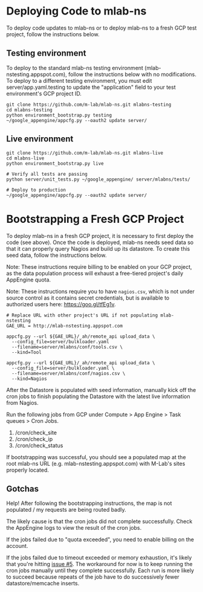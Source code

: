 # Deploying Code to mlab-ns

To deploy code updates to mlab-ns or to deploy mlab-ns to a fresh GCP test project, follow the instructions below.

## Testing environment
To deploy to the standard mlab-ns testing environment (mlab-nstesting.appspot.com), follow the instructions below with no modifications. To deploy to a different testing environment, you must edit server/app.yaml.testing to update the "application" field to your test environment's GCP project ID.

```
git clone https://github.com/m-lab/mlab-ns.git mlabns-testing
cd mlabns-testing
python environment_bootstrap.py testing
~/google_appengine/appcfg.py --oauth2 update server/
```

## Live environment

```
git clone https://github.com/m-lab/mlab-ns.git mlabns-live
cd mlabns-live
python environment_bootstrap.py live

# Verify all tests are passing
python server/unit_tests.py ~/google_appengine/ server/mlabns/tests/

# Deploy to production
~/google_appengine/appcfg.py --oauth2 update server/
```
# Bootstrapping a Fresh GCP Project

To deploy mlab-ns in a fresh GCP project, it is necessary to first deploy the code (see above). Once the code is deployed, mlab-ns needs seed data so that it can properly query Nagios and build up its datastore. To create this seed data, follow the instructions below.

Note: These instructions require billing to be enabled on your GCP project, as the data population process will exhaust a free-tiered project's daily AppEngine quota.

Note: These instructions require you to have `nagios.csv`, which is not under source control as it contains secret credentials, but is available to authorized users here: https://goo.gl/tfEg1v.

```
# Replace URL with other project's URL if not populating mlab-nstesting
GAE_URL = http://mlab-nstesting.appspot.com

appcfg.py --url ${GAE_URL}/_ah/remote_api upload_data \
  --config_file=server/bulkloader.yaml
  --filename=server/mlabns/conf/tools.csv \
  --kind=Tool

appcfg.py --url ${GAE_URL}/_ah/remote_api upload_data \
  --config_file=server/bulkloader.yaml \
  --filename=server/mlabns/conf/nagios.csv \
  --kind=Nagios
```

After the Datastore is populated with seed information, manually kick off the cron jobs to finish populating the Datastore with the latest live information from Nagios.

Run the following jobs from GCP under Compute > App Engine > Task queues > Cron Jobs.

1. /cron/check_site
1. /cron/check_ip
1. /cron/check_status

If bootstrapping was successful, you should see a populated map at the root mlab-ns URL (e.g. mlab-nstesting.appspot.com) with M-Lab's sites properly located.

## Gotchas

Help! After following the bootstrapping instructions, the map is not populated / my requests are being routed badly.

The likely cause is that the cron jobs did not complete successfully. Check the AppEngine logs to view the result of the cron jobs.

If the jobs failed due to "quota exceeded", you need to enable billing on the account.

If the jobs failed due to timeout exceeded or memory exhaustion, it's likely that you're hitting [issue #5](https://github.com/m-lab/mlab-ns/issues/5). The workaround for now is to keep running the cron jobs manually until they complete successfully. Each run is more likely to succeed because repeats of the job have to do successively fewer datastore/memcache inserts.
